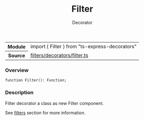 <header class="symbol-info-header">    <h1 id="filter">Filter</h1>    <label class="symbol-info-type-label decorator">Decorator</label>      </header>
<section class="symbol-info">      <table class="is-full-width">        <tbody>        <tr>          <th>Module</th>          <td>            <div class="lang-typescript">                <span class="token keyword">import</span> { Filter }                 <span class="token keyword">from</span>                 <span class="token string">"ts-express-decorators"</span>                            </div>          </td>        </tr>        <tr>          <th>Source</th>          <td>            <a href="https://romakita.github.io/ts-express-decorators/#//blob/v2.3.4/src/filters/decorators/filter.ts#L0-L0">                filters/decorators/filter.ts            </a>        </td>        </tr>                </tbody>      </table>    </section>

### Overview

<pre><code class="typescript-lang">function <span class="token function">Filter</span><span class="token punctuation">(</span><span class="token punctuation">)</span><span class="token punctuation">:</span> Function<span class="token punctuation">;</span></code></pre>

### Description

Filter decorator a class as new Filter component.

See [filters](docs/filters.md) section for more information.
